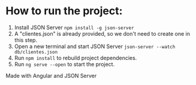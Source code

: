 # How to run the project:

1. Install JSON Server `npm install -g json-server`
2. A "clientes.json" is already provided, so we don't need to create one in this step.
3. Open a new terminal and start JSON Server `json-server --watch db/clientes.json`
4. Run `npm install` to rebuild project dependencies.
5. Run `ng serve --open` to start the project.

Made with Angular and JSON Server